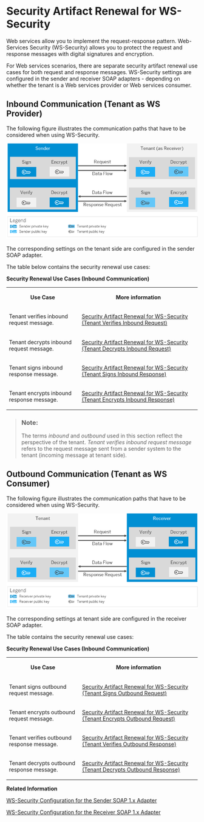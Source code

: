 <!-- loio169b0b5b16d2415590bc3ce84cc4a918 -->

# Security Artifact Renewal for WS-Security

Web services allow you to implement the request-response pattern. Web-Services Security \(WS-Security\) allows you to protect the request and response messages with digital signatures and encryption.

For Web services scenarios, there are separate security artifact renewal use cases for both request and response messages. WS-Security settings are configured in the sender and receiver SOAP adapters - depending on whether the tenant is a Web services provider or Web services consumer.



## Inbound Communication \(Tenant as WS Provider\)

The following figure illustrates the communication paths that have to be considered when using WS-Security.

![](../Development/images/SOAP_1_x_WS_Security_Sender_Channel_6afaf0a.png)

The corresponding settings on the tenant side are configured in the sender SOAP adapter.

The table below contains the security renewal use cases:

**Security Renewal Use Cases \(Inbound Communication\)**


<table>
<tr>
<th valign="top">

Use Case



</th>
<th valign="top">

More information



</th>
</tr>
<tr>
<td valign="top">

Tenant verifies inbound request message.



</td>
<td valign="top">

[Security Artifact Renewal for WS-Security \(Tenant Verifies Inbound Request\)](security-artifact-renewal-for-ws-security-tenant-verifies-inbound-request-266470d.md)



</td>
</tr>
<tr>
<td valign="top">

Tenant decrypts inbound request message.



</td>
<td valign="top">

[Security Artifact Renewal for WS-Security \(Tenant Decrypts Inbound Request\)](security-artifact-renewal-for-ws-security-tenant-decrypts-inbound-request-192762b.md)



</td>
</tr>
<tr>
<td valign="top">

Tenant signs inbound response message.



</td>
<td valign="top">

[Security Artifact Renewal for WS-Security \(Tenant Signs Inbound Response\)](security-artifact-renewal-for-ws-security-tenant-signs-inbound-response-a6ccced.md)



</td>
</tr>
<tr>
<td valign="top">

Tenant encrypts inbound response message.



</td>
<td valign="top">

[Security Artifact Renewal for WS-Security \(Tenant Encrypts Inbound Response\)](security-artifact-renewal-for-ws-security-tenant-encrypts-inbound-response-fdea960.md)



</td>
</tr>
</table>

> ### Note:  
> The terms *inbound* and *outbound* used in this section reflect the perspective of the tenant. *Tenant verifies inbound request message* refers to the request message sent from a sender system to the tenant \(incoming message at tenant side\).



## Outbound Communication \(Tenant as WS Consumer\)

The following figure illustrates the communication paths that have to be considered when using WS-Security.

![](../Development/images/SOAP_1_x_WS_Security_Receiver_Channel_fdf1795.png)

The corresponding settings at tenant side are configured in the receiver SOAP adapter.

The table contains the security renewal use cases:

**Security Renewal Use Cases \(Inbound Communication\)**


<table>
<tr>
<th valign="top">

Use Case



</th>
<th valign="top">

More information



</th>
</tr>
<tr>
<td valign="top">

Tenant signs outbound request message.



</td>
<td valign="top">

[Security Artifact Renewal for WS-Security \(Tenant Signs Outbound Request\)](security-artifact-renewal-for-ws-security-tenant-signs-outbound-request-10c32fe.md)



</td>
</tr>
<tr>
<td valign="top">

Tenant encrypts outbound request message.



</td>
<td valign="top">

[Security Artifact Renewal for WS-Security \(Tenant Encrypts Outbound Request\)](security-artifact-renewal-for-ws-security-tenant-encrypts-outbound-request-efb83b3.md)



</td>
</tr>
<tr>
<td valign="top">

Tenant verifies outbound response message.



</td>
<td valign="top">

[Security Artifact Renewal for WS-Security \(Tenant Verifies Outbound Response\)](security-artifact-renewal-for-ws-security-tenant-verifies-outbound-response-289b653.md)



</td>
</tr>
<tr>
<td valign="top">

Tenant decrypts outbound response message.



</td>
<td valign="top">

[Security Artifact Renewal for WS-Security \(Tenant Decrypts Outbound Response\)](security-artifact-renewal-for-ws-security-tenant-decrypts-outbound-response-90b85ec.md)



</td>
</tr>
</table>

**Related Information**  


 <?sap-ot O2O class="- topic/link " href="9b619fe82f5e4ba5b7eafde67c1548a9.xml" text="" desc="" xtrc="link:1" xtrf="file:/home/builder/src/dita-all/cdo1688560638547/loio3268cb35959d4b368fb49de861bfe8a1_en-US/src/content/localization/en-us/169b0b5b16d2415590bc3ce84cc4a918.xml" ?> 

[WS-Security Configuration for the Sender SOAP 1.x Adapter](../Development/ws-security-configuration-for-the-sender-soap-1-x-adapter-e53bb5c.md "")

[WS-Security Configuration for the Receiver SOAP 1.x Adapter](../Development/ws-security-configuration-for-the-receiver-soap-1-x-adapter-e9f42bf.md "")

